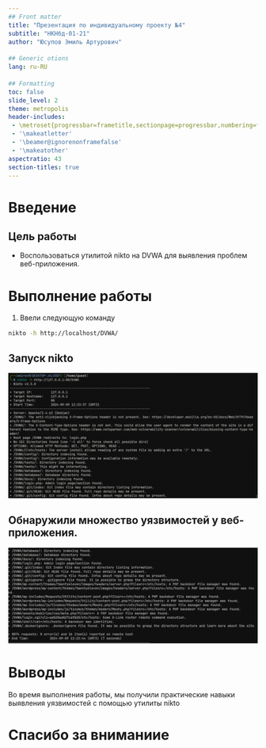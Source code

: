 ```yaml
---
## Front matter
title: "Презентация по индивидуальному проекту №4"
subtitle: "НКНбд-01-21"
author: "Юсупов Эмиль Артурович"

## Generic otions
lang: ru-RU

## Formatting
toc: false
slide_level: 2
theme: metropolis
header-includes: 
 - \metroset{progressbar=frametitle,sectionpage=progressbar,numbering=fraction}
 - '\makeatletter'
 - '\beamer@ignorenonframefalse'
 - '\makeatother'
aspectratio: 43
section-titles: true
---
```


# Введение

## Цель работы

- Воспользоваться утилитой nikto на DVWA для выявления проблем веб-приложения.


# Выполнение работы

1. Ввели следующую команду 

```bash
nikto -h http://localhost/DVWA/
```

## Запуск nikto 

![Запуск nikto на примере веб-приложения DVWA](../Report/img/1.jpg)

## Обнаружили множество уязвимостей у веб-приложения.

![Уязвимости DVWA](../Report/img/2.png)

# Выводы

Во время выполнения работы, мы получили практические навыки выявления уязвимостей с помощью утилиты nikto

# Спасибо за вниманиие